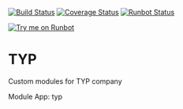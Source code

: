 [![Build Status](https://travis-ci.com/Vauxoo/typ.svg?token=CQZGG4AFzGz2FGujoCA1&branch=8.0)](https://travis-ci.com/Vauxoo/typ)
[![Coverage Status](https://coveralls.io/repos/github/Vauxoo/typ/badge.svg?branch=8.0&t=5s1PDC)](https://coveralls.io/github/Vauxoo/typ?branch=8.0)
[![Runbot Status](http://runbot.vauxoo.com/runbot/badge/85/8.0.svg)](http://runbot.vauxoo.com/runbot/repo/git-github-com-vauxoo-typ-git-85)

[![Try me on Runbot](https://odoo-community.org/website/image/ir.attachment/5784_f2813bd/datas)](http://runbot.vauxoo.com/runbot/85/8.0)


TYP
===

Custom modules for TYP company

Module App: typ
